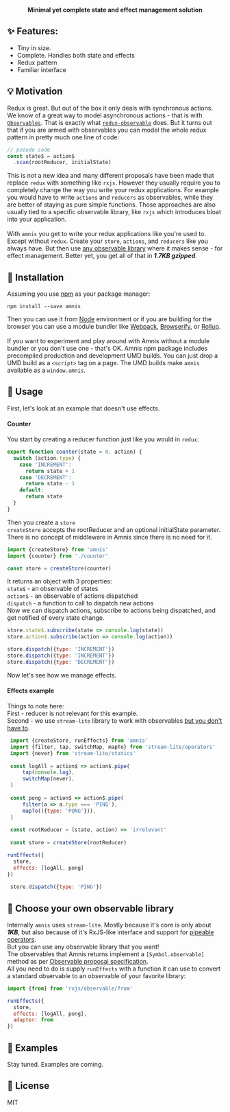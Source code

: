 <p align="center" style="margin-top: 25px">
  <strong>Minimal yet complete state and effect management solution</strong>
</p>

## ✨ Features:
- Tiny in size.
- Complete. Handles both state and effects
- Redux pattern
- Familiar interface

## 💡 Motivation

Redux is great. But out of the box it only deals with synchronous actions.<br/>
We know of a great way to model asynchronous actions - that is with [`Observables`](https://github.com/tc39/proposal-observable). That is exactly what [`redux-observable`](http://npm.im/redux-observable) does. But it turns out that if you are armed with observables you can model the whole redux pattern in pretty much one line of code:
```js
// pseudo code
const state$ = action$
  .scan(rootReducer, initialState)
```
This is not a new idea and many different proposals have been made that replace `redux` with something like `rxjs`. However they usually require you to completely change the way you write your redux applications. For example you would have to write `actions` and `reducers` as observables, while they are better of staying as pure simple functions. Those approaches are also usually tied to a specific observable library, like `rxjs` which introduces bloat into your application.
<br />
<br />
With `amnis` you get to write your redux applications like you're used to. Except without `redux`. Create your `store`, `actions`, and `reducers` like you always have. But then use [any observable library](#adapters) where it makes sense - for effect management. Better yet, you get all of that in ***1.7KB gzipped***.

## 🔧 Installation

Assuming you use [npm](https://www.npmjs.com/) as your package manager:
```text
npm install --save amnis
```
Then you can use it from [Node](https://nodejs.org/en/) environment or if you are building for the browser you can use a module bundler like [Webpack](https://webpack.js.org/), [Browserify](http://browserify.org/), or [Rollup](http://rollupjs.org).
<br/>
<br/>
If you want to experiment and play around with Amnis without a module bundler or you don't use one - that's OK. 
Amnis npm package includes precompiled production and development UMD builds. 
You can just drop a UMD build as a `<script>` tag on a page. The UMD builds make `amnis` available as a `window.amnis`.

## 🔨 Usage

First, let's look at an example that doesn't use effects.
#### Counter
You start by creating a reducer function just like you would in `redux`:
```js
export function counter(state = 0, action) {
  switch (action.type) {
    case 'INCREMENT':
      return state + 1
    case 'DECREMENT':
      return state - 1
    default:
      return state
  }
}
```
Then you create a `store`
<br/>
`createStore` accepts the rootReducer and an optional initialState parameter.
<br/>
There is no concept of middleware in Amnis since there is no need for it.

```js
import {createStore} from 'amnis'
import {counter} from './counter'

const store = createStore(counter)
```
It returns an object with 3 properties:
<br/>
`state$` - an observable of states
<br/>
`action$` - an observable of actions dispatched
<br/>
`dispatch` - a function to call to dispatch new actions
<br/>
Now we can dispatch actions, subscribe to actions being dispatched, and get notified of every state change.
```js
store.state$.subscribe(state => console.log(state))
store.action$.subscribe(action => console.log(action))

store.dispatch({type: 'INCREMENT'})
store.dispatch({type: 'INCREMENT'})
store.dispatch({type: 'DECREMENT'})
```

Now let's see how we manage effects.

#### Effects example
Things to note here:
<br/> 
First - reducer is not relevant for this example.
<br />
Second - we use `stream-lite` library to work with observables [but you don't have to](#adapters).
```js
 import {createStore, runEffects} from 'amnis'
 import {filter, tap, switchMap, mapTo} from 'stream-lite/operators'
 import {never} from 'stream-lite/statics'
  
 const logAll = action$ => action$.pipe(
	 tap(console.log),
	 switchMap(never),
 )
 
 const pong = action$ => action$.pipe(
	 filter(a => a.type === 'PING'),
	 mapTo(({type: 'PONG'})),
 )
 
 const rootReducer = (state, action) => 'irrelevant'
 
 const store = createStore(rootReducer)

runEffects({
  store,  
  effects: [logAll, pong]
})
 
 store.dispatch({type: 'PING'})
```

## <a id="adapters"></a> 🚀 Choose your own observable library

Internally `amnis` uses `stream-lite`. Mostly because it's core is only about ***1KB***, but also because of it's RxJS-like interface and support for [pipeable operators](https://github.com/ReactiveX/rxjs/blob/master/doc/pipeable-operators.md).
<br/>
But you can use any observable library that you want!
<br/>
The observables that Amnis returns implement a `[Symbol.observable]` method as per [Observable proposal specification](https://github.com/tc39/proposal-observable). 
<br/>
All you need to do is supply `runEffects` with a function it can use to convert a standard observable to an observable of your favorite library:
```js  
import {from} from 'rxjs/observable/from'

runEffects({  
  store,  
  effects: [logAll, pong],  
  adapter: from
})
```

## 📓 Examples
Stay tuned. Examples are coming.

## 🙏 License
MIT